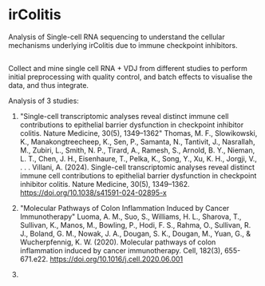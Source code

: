 # irColitis
 Analysis of Single-cell RNA sequencing to understand the cellular mechanisms underlying irColitis due to immune checkpoint inhibitors. 
## 
Collect and mine single cell RNA + VDJ from different studies to perform initial preprocessing with quality control, and batch effects to visualise the data, and thus integrate.

Analysis of 3 studies:
1. "Single-cell transcriptomic analyses reveal distinct immune cell contributions to epithelial barrier dysfunction in checkpoint inhibitor colitis. Nature Medicine, 30(5), 1349–1362"
       Thomas, M. F., Slowikowski, K., Manakongtreecheep, K., Sen, P., Samanta, N., Tantivit, J., Nasrallah, M., Zubiri, L., Smith, N. P., Tirard, A., Ramesh, S., Arnold, B. Y., Nieman, L. T., Chen, J. H., Eisenhaure, T., Pelka, K., Song, Y., Xu, K. H., Jorgji, V., . . . Villani, A. (2024). Single-cell transcriptomic analyses reveal distinct immune cell contributions to epithelial barrier dysfunction in checkpoint inhibitor colitis. Nature Medicine, 30(5), 1349–1362. https://doi.org/10.1038/s41591-024-02895-x

2. "Molecular Pathways of Colon Inflammation Induced by Cancer Immunotherapy"
   Luoma, A. M., Suo, S., Williams, H. L., Sharova, T., Sullivan, K., Manos, M., Bowling, P., Hodi, F. S., Rahma, O., Sullivan, R. J., Boland, G. M., Nowak, J. A., Dougan, S. K., Dougan, M., Yuan, G., & Wucherpfennig, K. W. (2020). Molecular pathways of colon inflammation induced by cancer immunotherapy. Cell, 182(3), 655-671.e22. https://doi.org/10.1016/j.cell.2020.06.001

3. 
